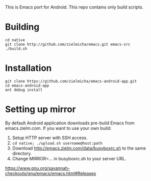 This is Emacs port for Android.
This repo contains only build scripts.

Building
=============

    cd native
    git clone http://github.com/zielmicha/emacs.git emacs-src
    ./build.sh

Installation
=============

    git clone https://github.com/zielmicha/emacs-android-app.git
    cd emacs-android-app
    ant debug install

Setting up mirror
============

By default Android application downloads pre-build Emacs from emacs.zielm.com.
If you want to use your own build:

1. Setup HTTP server with SSH access.
2. `cd native; ./upload.sh username@host:path`
3. Download http://emacs.zielm.com/data/busyboxrc.sh to the same directory.
4. Change MIRROR=... in busyboxrc.sh to your server URL.


https://www.gnu.org/savannah-checkouts/gnu/emacs/emacs.html#Releases
